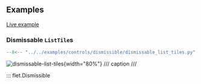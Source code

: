 ## Examples

[Live example](https://flet-controls-gallery.fly.dev/layout/dismissible)

### Dismissable `ListTile`s

```python
--8<-- "../../examples/controls/dismissible/dismissable_list_tiles.py"
```

![dismissable-list-tiles](../examples/controls/dismissible/media/dismissable_list_tiles.gif){width="80%"}
/// caption
///

::: flet.Dismissible
